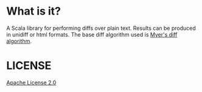 # What is it?

A Scala library for performing diffs over plain text. Results can be produced in unidiff or html formats. The base 
diff algorithm used is [Myer's diff algorithm](http://www.xmailserver.org/diff2.pdf).

# LICENSE

[Apache License 2.0](http://www.apache.org/licenses/LICENSE-2.0)

